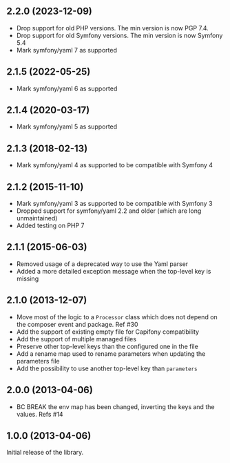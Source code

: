 ## 2.2.0 (2023-12-09)

* Drop support for old PHP versions. The min version is now PGP 7.4.
* Drop support for old Symfony versions. The min version is now Symfony 5.4
* Mark symfony/yaml 7 as supported

## 2.1.5 (2022-05-25)

* Mark symfony/yaml 6 as supported

## 2.1.4 (2020-03-17)

* Mark symfony/yaml 5 as supported

## 2.1.3 (2018-02-13)

* Mark symfony/yaml 4 as supported to be compatible with Symfony 4

## 2.1.2 (2015-11-10)

* Mark symfony/yaml 3 as supported to be compatible with Symfony 3
* Dropped support for symfony/yaml 2.2 and older (which are long unmaintained)
* Added testing on PHP 7

## 2.1.1 (2015-06-03)

* Removed usage of a deprecated way to use the Yaml parser
* Added a more detailed exception message when the top-level key is missing

## 2.1.0 (2013-12-07)

* Move most of the logic to a ``Processor`` class which does not depend on the composer event and package. Ref #30
* Add the support of existing empty file for Capifony compatibility
* Add the support of multiple managed files
* Preserve other top-level keys than the configured one in the file
* Add a rename map used to rename parameters when updating the parameters file
* Add the possibility to use another top-level key than ``parameters``

## 2.0.0 (2013-04-06)

* BC BREAK the env map has been changed, inverting the keys and the values. Refs #14

## 1.0.0 (2013-04-06)

Initial release of the library.
